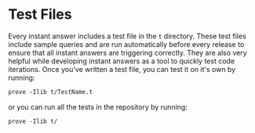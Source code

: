 # Test Files

Every instant answer includes a test file in the `t` directory. These test files include sample queries and are run automatically before every release to ensure that all instant answers are triggering correctly. They are also very helpful while developing instant answers as a tool to quickly test code iterations. Once you've written a test file, you can test it on it's own by running:

```perl
prove -Ilib t/TestName.t
```

 or you can run all the tests in the repository by running:

```perl
prove -Ilib t/
```